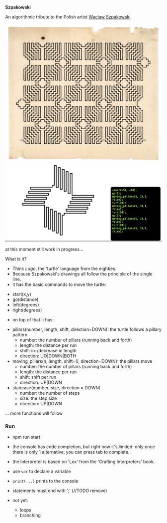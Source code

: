 __Szpakowski__

An algorithmic tribute to the Polish artist [Wacław Szpakowski](https://de.wikipedia.org/wiki/Wac%C5%82aw_Szpakowski)

![Szpakowski's Artwork](szpakowski.png) ![Screenshot](screenshot.png)

at this moment still work in progress...

What is it?
* Think _Logo_, the 'turtle' language from the eighties.
* Because Szpakowski's drawings all follow the principle of the single line.
* it has the basic commands to move the turtle:
- start(x,y)
- go(distance)
- left(degrees)
- right(degrees)

* on top of that it has:
- pillars(number, length, shift, direction=DOWN): the turtle follows a pillary pattern
  - number: the number of pillars (running back and forth)
  - length: the distance per run
  - shift: in-/decrease in length
  - direction: UO|DOWN|BOTH
- moving_pillars(n, length, shift=0, direction=DOWN): the pillars move
  - number: the number of pillars (running back and forth)
  - length: the distance per run
  - shift: shift per run
  - direction: UP|DOWN
- staircase(number, size, direction = DOWN)
  - number: the number of steps
  - size: the step size
  - direction: UP|DOWN

... more functions will follow


### Run
* npm run start

* the console has code completion, but right now it's limited: only once there is only 1 alternative,
you can press tab to complete.
* the interpreter is based on 'Lox' from the 'Crafting Interpreters' book.
* use `var` to declare a variable
* `print(...)` prints to the console
* statements must end with ';' (//TODO remove)
* not yet:
  * loops
  * branching

